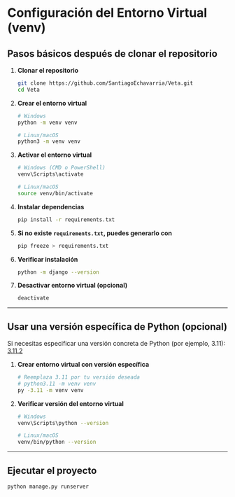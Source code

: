 # Configuración del Entorno Virtual (venv)

## Pasos básicos después de clonar el repositorio

1. **Clonar el repositorio**
   ```bash
   git clone https://github.com/SantiagoEchavarria/Veta.git
   cd Veta
   ```
2. **Crear el entorno virtual**
   ```bash
   # Windows
   python -m venv venv

   # Linux/macOS
   python3 -m venv venv
   ```
3. **Activar el entorno virtual**
   ```bash
   # Windows (CMD o PowerShell)
   venv\Scripts\activate

   # Linux/macOS
   source venv/bin/activate
   ```
4. **Instalar dependencias**
   ```bash
   pip install -r requirements.txt
   ```
5. **Si no existe `requirements.txt`, puedes generarlo con**
    ```bash
    pip freeze > requirements.txt
    ```
6. **Verificar instalación**
   ```bash
   python -m django --version
   ```
7. **Desactivar entorno virtual (opcional)**
   ```bash
   deactivate
   ```

---

## Usar una versión específica de Python (opcional)

Si necesitas especificar una versión concreta de Python (por ejemplo, 3.11):
[3.11.2](https://www.python.org/downloads/release/python-3112/)
1. **Crear entorno virtual con versión específica**
   ```bash
   # Reemplaza 3.11 por tu versión deseada
   # python3.11 -m venv venv
   py -3.11 -m venv venv
   ```
2. **Verificar versión del entorno virtual**
   ```bash
   # Windows
   venv\Scripts\python --version

   # Linux/macOS
   venv/bin/python --version
   ```

---

## Ejecutar el proyecto  
```bash
python manage.py runserver
```

